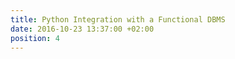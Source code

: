 ```yaml
---
title: Python Integration with a Functional DBMS
date: 2016-10-23 13:37:00 +02:00
position: 4
---
```


